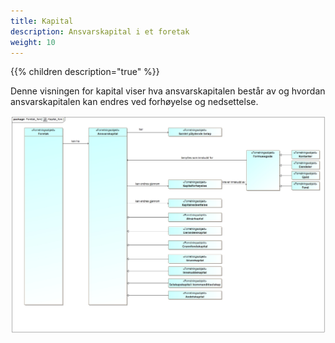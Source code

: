 ```yaml
---
title: Kapital
description: Ansvarskapital i et foretak
weight: 10
---
```


{{% children description="true" %}}

Denne visningen for kapital viser hva ansvarskapitalen består av og hvordan ansvarskapitalen kan endres ved forhøyelse og nedsettelse.

![KapitalFR](https://github.com/brreg/informasjonsmodeller/blob/main/foretaksregisteret/forretningsobjektmodeller/Kapital.jpg?raw=true)


